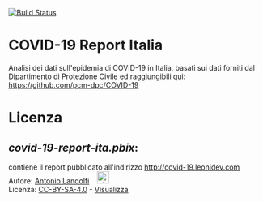 [![Build Status](https://dev.azure.com/leonidev/covid-19-report-ita/_apis/build/status/covid-19-report-ita?branchName=master)](https://dev.azure.com/leonidev/covid-19-report-ita/_build/latest?definitionId=22&branchName=master)
# COVID-19 Report Italia
Analisi dei dati sull'epidemia di COVID-19 in Italia, basati sui dati forniti dal Dipartimento di Protezione Civile ed raggiungibili qui: https://github.com/pcm-dpc/COVID-19


# Licenza
## _covid-19-report-ita.pbix_:
contiene il report pubblicato all'indirizzo http://covid-19.leonidev.com<br/>Autore: [Antonio Landolfi](http://https://www.linkedin.com/in/antonio-landolfi/)&nbsp;&nbsp;&nbsp;&nbsp;[<img src="https://media.leonidev.com/misc/github/github-mark-32px.png" alt="github" title="github" width="24" height="24"/>](https://github.com/leoniDEV)<br/>Licenza: [CC-BY-SA-4.0](https://creativecommons.org/licenses/by-sa/4.0/) - [Visualizza](https://creativecommons.org/licenses/by-sa/4.0/legalcode.txt)